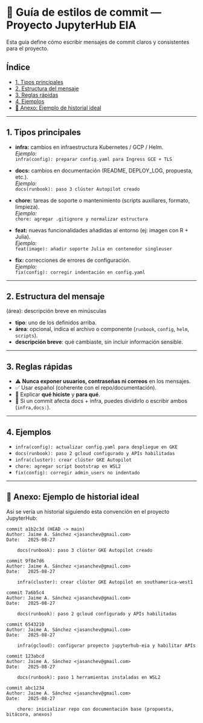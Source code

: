 # 📌 Guía de estilos de commit — Proyecto JupyterHub EIA

Esta guía define cómo escribir mensajes de commit claros y consistentes para el proyecto.

## Índice
- [1. Tipos principales](#1-tipos-principales)
- [2. Estructura del mensaje](#2-estructura-del-mensaje)
- [3. Reglas rápidas](#3-reglas-rápidas)
- [4. Ejemplos](#4-ejemplos)
- [📜 Anexo: Ejemplo de historial ideal](#-anexo-ejemplo-de-historial-ideal)

---

## 1. Tipos principales
- **infra:** cambios en infraestructura Kubernetes / GCP / Helm.  
  _Ejemplo:_  
  `infra(config): preparar config.yaml para Ingress GCE + TLS`

- **docs:** cambios en documentación (README, DEPLOY_LOG, propuesta, etc.).  
  _Ejemplo:_  
  `docs(runbook): paso 3 clúster Autopilot creado`

- **chore:** tareas de soporte o mantenimiento (scripts auxiliares, formato, limpieza).  
  _Ejemplo:_  
  `chore: agregar .gitignore y normalizar estructura`

- **feat:** nuevas funcionalidades añadidas al entorno (ej: imagen con R + Julia).  
  _Ejemplo:_  
  `feat(image): añadir soporte Julia en contenedor singleuser`

- **fix:** correcciones de errores de configuración.  
  _Ejemplo:_  
  `fix(config): corregir indentación en config.yaml`

---

## 2. Estructura del mensaje

<tipo>(área): descripción breve en minúsculas

- **tipo**: uno de los definidos arriba.  
- **área**: opcional, indica el archivo o componente (`runbook`, `config`, `helm`, `scripts`).  
- **descripción breve**: qué cambiaste, sin incluir información sensible.  

---

## 3. Reglas rápidas
- ⚠️ **Nunca exponer usuarios, contraseñas ni correos** en los mensajes.  
- ✅ Usar español (coherente con el repo/documentación).  
- 📖 Explicar **qué hiciste** y **para qué**.  
- 🔄 Si un commit afecta docs + infra, puedes dividirlo o escribir ambos (`infra,docs:`).  

---

## 4. Ejemplos
- `infra(config): actualizar config.yaml para despliegue en GKE`  
- `docs(runbook): paso 2 gcloud configurado y APIs habilitadas`  
- `infra(cluster): crear clúster GKE Autopilot`  
- `chore: agregar script bootstrap en WSL2`  
- `fix(config): corregir admin_users no indentado`  

---

## 📜 Anexo: Ejemplo de historial ideal

Así se vería un historial siguiendo esta convención en el proyecto JupyterHub:

```text
commit a1b2c3d (HEAD -> main)
Author: Jaime A. Sánchez <jasanchev@gmail.com>
Date:   2025-08-27

    docs(runbook): paso 3 clúster GKE Autopilot creado

commit 9f8e7d6
Author: Jaime A. Sánchez <jasanchev@gmail.com>
Date:   2025-08-27

    infra(cluster): crear clúster GKE Autopilot en southamerica-west1

commit 7a6b5c4
Author: Jaime A. Sánchez <jasanchev@gmail.com>
Date:   2025-08-27

    docs(runbook): paso 2 gcloud configurado y APIs habilitadas

commit 6543210
Author: Jaime A. Sánchez <jasanchev@gmail.com>
Date:   2025-08-27

    infra(gcloud): configurar proyecto jupyterhub-eia y habilitar APIs

commit 123abcd
Author: Jaime A. Sánchez <jasanchev@gmail.com>
Date:   2025-08-27

    docs(runbook): paso 1 herramientas instaladas en WSL2

commit abc1234
Author: Jaime A. Sánchez <jasanchev@gmail.com>
Date:   2025-08-27

    chore: inicializar repo con documentación base (propuesta, bitácora, anexos)
```